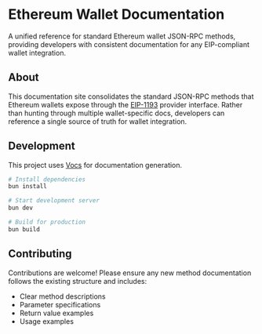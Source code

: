 # Ethereum Wallet Documentation

A unified reference for standard Ethereum wallet JSON-RPC methods, providing developers with consistent documentation for any EIP-compliant wallet integration.

## About

This documentation site consolidates the standard JSON-RPC methods that Ethereum wallets expose through the [EIP-1193](https://eip.tools/eip/1193) provider interface. Rather than hunting through multiple wallet-specific docs, developers can reference a single source of truth for wallet integration.

## Development

This project uses [Vocs](https://vocs.dev) for documentation generation.

```bash
# Install dependencies
bun install

# Start development server
bun dev

# Build for production
bun build
```

## Contributing

Contributions are welcome! Please ensure any new method documentation follows the existing structure and includes:

- Clear method descriptions
- Parameter specifications
- Return value examples
- Usage examples
